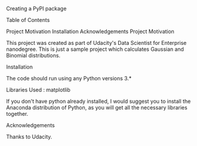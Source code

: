 Creating a PyPI package

Table of Contents

Project Motivation
Installation
Acknowledgements
Project Motivation

This project was created as part of Udacity's Data Scientist for Enterprise nanodegree. This is just a sample project which calculates Gaussian and Binomial distributions.

Installation

The code should run using any Python versions 3.*

Libraries Used : matplotlib

If you don't have python already installed, I would suggest you to install the Anaconda distribution of Python, as you will get all the necessary libraries together.

Acknowledgements

Thanks to Udacity.